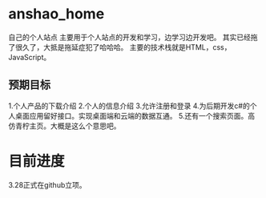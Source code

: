 # anshao_home
自己的个人站点
主要用于个人站点的开发和学习，边学习边开发吧。
其实已经拖了很久了，大抵是拖延症犯了哈哈哈。
主要的技术栈就是HTML，css，JavaScript。
## 预期目标

1.个人产品的下载介绍
2.个人的信息介绍
3.允许注册和登录
4.为后期开发c#的个人桌面应用留好接口。实现桌面端和云端的数据互通。
5.还有一个搜索页面。高仿青柠主页。大概是这么个意思吧。

# 目前进度
3.28正式在github立项。

